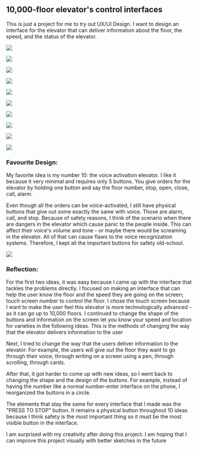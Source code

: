 ## 10,000-floor elevator's control interfaces


This is just a project for me to try out UX/UI Design. I want to design an interface for the elevator that can deliver information about the floor, the speed, and the status of the elevator. 

![](Elevator.png)


![](Elevator1&2.png)


![](Elevator3.png)


![](Elevator4.png)


![](Elevator5.png)


![](Elevator6.png)


![](Elevator7.png)


![](Elevator8.png)


![](Elevator9.png)


![](Elevator10.png)



### Favourite Design:
My favorite idea is my number 10: the voice activation elevator. I like it because it very minimal and requires only 5 buttons. You give orders for the elevator by holding one button and say the floor number, stop, open, close, call, alarm.


Even though all the orders can be voice-activated, I still have physical buttons that give out some exactly the same with voice. Those are alarm, call, and stop. Because of safety reasons, I think of the scenario when there are dangers in the elevator which cause panic to the people inside. This can affect their voice's volume and tone - or maybe there would be screaming in the elevator. All of that can cause flaws to the voice recognization systems. Therefore, I kept all the important buttons for safety old-school.


![](Elevator10.png)


### Reflection: 

For the first two ideas, it was easy because I came up with the interface that tackles the problems directly. I focused on making an interface that can help the user know the floor and the speed they are going on the screen; touch screen number to control the floor. I chose the touch screen because I want to make the user feel this elevator is more technologically advanced - as it can go up to 10,000 floors. I continued to change the shape of the buttons and information on the screen let you know your speed and location for varieties in the following ideas. This is the methods of changing the way that the elevator delivers information to the user

Next, I tried to change the way that the users deliver information to the elevator. For example, the users will give out the floor they want to go through their voice, through writing on a screen using a pen, through scrolling, through cards.

After that, it got harder to come up with new ideas, so I went back to changing the shape and the design of the buttons. For example, instead of having the number like a normal number-enter interface on the phone, I reorganized the buttons in a circle.

The elements that stay the same for every interface that I made was the "PRESS TO STOP" button. It remains a physical button throughout 10 ideas because I think safety is the most important thing so it must be the most visible button in the interface.


I am surprised with my creativity after doing this project. I am hoping that I can improve this project visually with better sketches in the future
